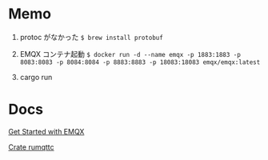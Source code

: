 # Memo

1. protoc がなかった
`$ brew install protobuf`

1. EMQX コンテナ起動
`$ docker run -d --name emqx -p 1883:1883 -p 8083:8083 -p 8084:8084 -p 8883:8883 -p 18083:18083 emqx/emqx:latest`

1. cargo run

# Docs

[Get Started with EMQX](https://docs.emqx.com/en/emqx/latest/getting-started/getting-started.html#next-steps)

[Crate rumqttc](https://docs.rs/rumqttc/latest/rumqttc/)